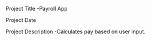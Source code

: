 
Project Title
-Payroll App

Project Date


Project Description
-Calculates pay based on user input.